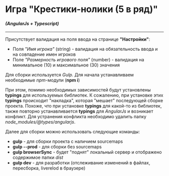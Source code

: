 # Игра "Крестики-нолики (5 в ряд)"
#### *(AngularJs + Typescript)*
---
Присутствует валидация на поля ввода на странице **"Настройки"**:
* Поля *"Имя игрока"* (string) - валидация на обязательность ввода и на совпадение имен игроков
* Поле *"Размерность игрового поля"* (number) - валидация на минимальное (10) и максимальное (30) значения


Для сборки используется *Gulp*.
Для начала устанавливаем необходимые *npm*-модули (**npm i**)

При этом, помимо необходимых зависимостей будут установлены **typings** для используемых библиотек.
К сожалению, при установке этих **typings** происходит "накладка", которая "мешает" последующей сборке проекта. Похоже, что при установке **typings** для какой-то из библиотек, также повторно устанавливается **typings** для *AngularJs* и возникает конфликт.
Для устранения конфликта необходимо удалить папку *node_modules/@types/angularjs*.

Далее для сборки можно использовать следующие команды:
* **gulp** - для сборки проекта с наличием sourcemaps
* **gulp --prod** - для сборки без sourcemaps
* **gulp browserSync** - будет "поднят" локальный сервер и отображено содержимое папки *dist*
* **gulp dev** - для разработки (отслеживание изменений в файлах, пересборка, liverelod в браузере)

